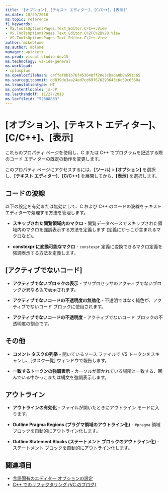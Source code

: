```yaml
---
title: '[オプション]、[テキスト エディター]、[C/C++]、[表示]'
ms.date: 10/29/2018
ms.topic: reference
f1_keywords:
- VS.ToolsOptionsPages.Text_Editor.C/C++.View
- VS.ToolsOptionsPages.Text_Editor.C%2FC%2B%2B.View
- VS.ToolsOptionsPages.Text_Editor.C\C++.View
author: mikeblome
ms.author: mblome
manager: wpickett
ms.prod: visual-studio-dev15
ms.technology: vs-ide-general
ms.workload:
- cplusplus
ms.openlocfilehash: c4ffef0b1b76f453048ff20e3cbada0b8a591c65
ms.sourcegitcommit: dd839de3aa24ed7cd69f676293648c6c59c6560a
ms.translationtype: HT
ms.contentlocale: ja-JP
ms.lasthandoff: 11/27/2018
ms.locfileid: "52388833"
---
```

# <a name="options-text-editor-cc-view"></a>[オプション]、[テキスト エディター]、[C/C++]、[表示]

これらのプロパティ ページを使用し、C または C++ でプログラムを記述する際のコード エディターの既定の動作を変更します。

このプロパティ ページにアクセスするには、**[ツール]** > **[オプション]** を選択し、**[テキスト エディター]**、**[C/C++]** を展開してから、**[表示]** を選択します。

## <a name="code-squiggles"></a>コードの波線

以下の設定を有効または無効にして、C および C++ のコードの波線をテキスト エディターで処理する方法を管理します。

- **スキップされた閲覧領域内のマクロ** - 閲覧データベースでスキップされた領域内のマクロを強調表示する方法を定義します (定義にかっこが含まれるマクロなど)。

- **constexpr に変換可能なマクロ** - `constexpr` 定義に変換できるマクロ定義を強調表示する方法を定義します。

## <a name="inactive-code"></a>[アクティブでないコード]

- **アクティブでないブロックの表示** - プリプロセッサのアクティブでないブロックが異なる色で表示されます。

- **アクティブでないコードの不透明度の無効化** - 不透明ではなく純色が、アクティブでないコード ブロックに使用されます。

- **アクティブでないコードの不透明度** - アクティブでないコード ブロックの不透明度の割合です。

## <a name="miscellaneous"></a>その他

- **コメント タスクの列挙** - 開いているソース ファイルで VS トークンをスキャンし、[タスク一覧] ウィンドウで報告します。

- **一致するトークンの強調表示** - カーソルが置かれている場所と一致する、囲んでいる中かっこまたは構文を強調表示します。

## <a name="outlining"></a>アウトライン

- **アウトラインの有効化** - ファイルが開いたときにアウトライン モードに入ります。

- **Outline Pragma Regions (プラグマ領域のアウトライン化)** - `#pragma` 領域ブロックを自動的にアウトライン化します。

- **Outline Statement Blocks (ステートメント ブロックのアウトライン化)** - ステートメント ブロックを自動的にアウトライン化します。

## <a name="see-also"></a>関連項目

- [言語固有のエディター オプションの設定](../../ide/reference/setting-language-specific-editor-options.md)
- [C++ でのリファクタリング (VC のブログ)](http://blogs.msdn.com/b/vcblog/archive/2014/11/14/all-about-c-refactoring-in-visual-studio-2015-preview.aspx)
